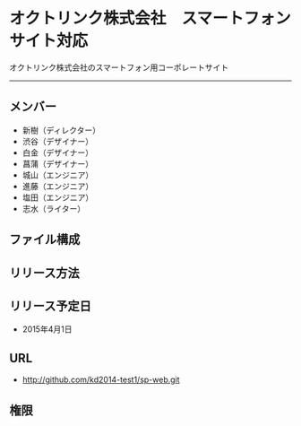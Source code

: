 # オクトリンク株式会社　スマートフォンサイト対応
オクトリンク株式会社のスマートフォン用コーポレートサイト

---

## メンバー
* 新樹（ディレクター）
* 渋谷（デザイナー）
* 白金（デザイナー）
* 菖蒲（デザイナー）
* 城山（エンジニア）
* 進藤（エンジニア）
* 塩田（エンジニア）
* 志水（ライター）

## ファイル構成

## リリース方法

## リリース予定日
* 2015年4月1日

## URL
* http://github.com/kd2014-test1/sp-web.git

## 権限

